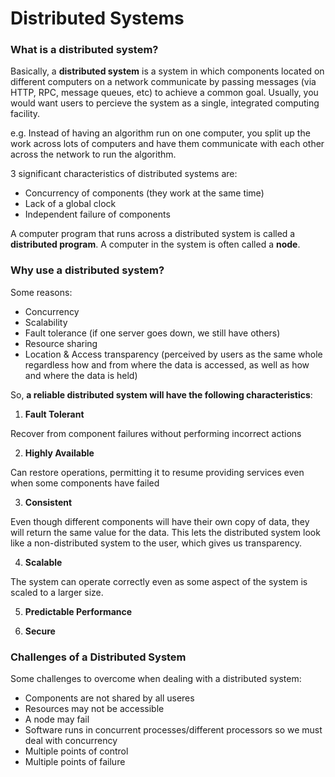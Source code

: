 # Distributed Systems

### What is a distributed system?

Basically, a **distributed system** is a system in which components located on different computers on a network communicate by passing messages (via HTTP, RPC, message queues, etc) to achieve a common goal. Usually, you would want users to percieve the system as a single, integrated computing facility.

e.g. Instead of having an algorithm run on one computer, you split up the work across lots of computers and have them communicate with each other across the network to run the algorithm.

3 significant characteristics of distributed systems are:
- Concurrency of components (they work at the same time)
- Lack of a global clock
- Independent failure of components

A computer program that runs across a distributed system is called a **distributed program**. A computer in the system is often called a **node**.

### Why use a distributed system?

Some reasons:
- Concurrency
- Scalability
- Fault tolerance (if one server goes down, we still have others)
- Resource sharing
- Location & Access transparency (perceived by users as the same whole regardless how and from where the data is accessed, as well as how and where the data is held)

So, **a reliable distributed system will have the following characteristics**:

1) **Fault Tolerant**

Recover from component failures without performing incorrect actions

2) **Highly Available**

Can restore operations, permitting it to resume providing services even when some components have failed

3) **Consistent**

Even though different components will have their own copy of data, they will return the same value for the data. This lets the distributed system look like a non-distributed system to the user, which gives us transparency.

4) **Scalable**

The system can operate correctly even as some aspect of the system is scaled to a larger size.

5) **Predictable Performance**

6) **Secure**

### Challenges of a Distributed System

Some challenges to overcome when dealing with a distributed system:
- Components are not shared by all useres
- Resources may not be accessible
- A node may fail
- Software runs in concurrent processes/different processors so we must deal with concurrency
- Multiple points of control
- Multiple points of failure
